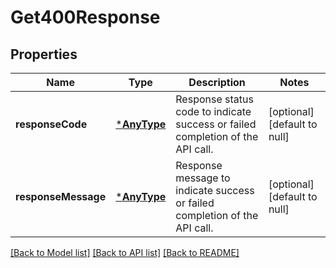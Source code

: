 # Get400Response

## Properties
Name | Type | Description | Notes
------------ | ------------- | ------------- | -------------
**responseCode** | [***AnyType**](.md) | Response status code to indicate success or failed completion of the API call. | [optional] [default to null]
**responseMessage** | [***AnyType**](.md) | Response message to indicate success or failed completion of the API call. | [optional] [default to null]

[[Back to Model list]](../README.md#documentation-for-models) [[Back to API list]](../README.md#documentation-for-api-endpoints) [[Back to README]](../README.md)


